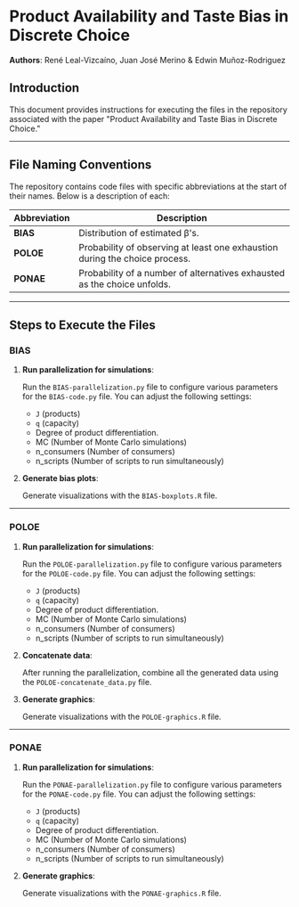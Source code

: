 # Product Availability and Taste Bias in Discrete Choice

**Authors**: René Leal-Vizcaíno, Juan José Merino & Edwin Muñoz-Rodriguez

## Introduction
This document provides instructions for executing the files in the repository associated with the paper "Product Availability and Taste Bias in Discrete Choice."

---

## File Naming Conventions
The repository contains code files with specific abbreviations at the start of their names. Below is a description of each:

| **Abbreviation** | **Description**                                                                 |
|------------------|-------------------------------------------------------------------------------|
| **BIAS**         | Distribution of estimated β's.                         |
| **POLOE**        | Probability of observing at least one exhaustion during the choice process.   |
| **PONAE**        | Probability of a number of alternatives exhausted as the choice unfolds.      |

---

## Steps to Execute the Files

### BIAS

1. **Run parallelization for simulations**:
   
   Run the `BIAS-parallelization.py` file to configure various parameters for the `BIAS-code.py` file. You can adjust the following settings:
   - `J` (products)
   - `q` (capacity)
   - Degree of product differentiation.
   - MC (Number of Monte Carlo simulations)
   - n_consumers (Number of consumers)
   - n_scripts (Number of scripts to run simultaneously)

3. **Generate bias plots**:

   Generate visualizations with the `BIAS-boxplots.R` file.
   
---

### POLOE

1. **Run parallelization for simulations**:

   Run the `POLOE-parallelization.py` file to configure various parameters for the `POLOE-code.py` file. You can adjust the following settings:
   - `J` (products)
   - `q` (capacity)
   - Degree of product differentiation.
   - MC (Number of Monte Carlo simulations)
   - n_consumers (Number of consumers)
   - n_scripts (Number of scripts to run simultaneously)
   
2. **Concatenate data**:
   
   After running the parallelization, combine all the generated data using the `POLOE-concatenate_data.py` file.
   
3. **Generate graphics**:
   
   Generate visualizations with the `POLOE-graphics.R` file.
   
---

### PONAE

1. **Run parallelization for simulations**:
   
   Run the `PONAE-parallelization.py` file to configure various parameters for the `PONAE-code.py` file. You can adjust the following settings:
   - `J` (products)
   - `q` (capacity)
   - Degree of product differentiation.
   - MC (Number of Monte Carlo simulations)
   - n_consumers (Number of consumers)
   - n_scripts (Number of scripts to run simultaneously)

3. **Generate graphics**:
   
   Generate visualizations with the `PONAE-graphics.R` file.
   

